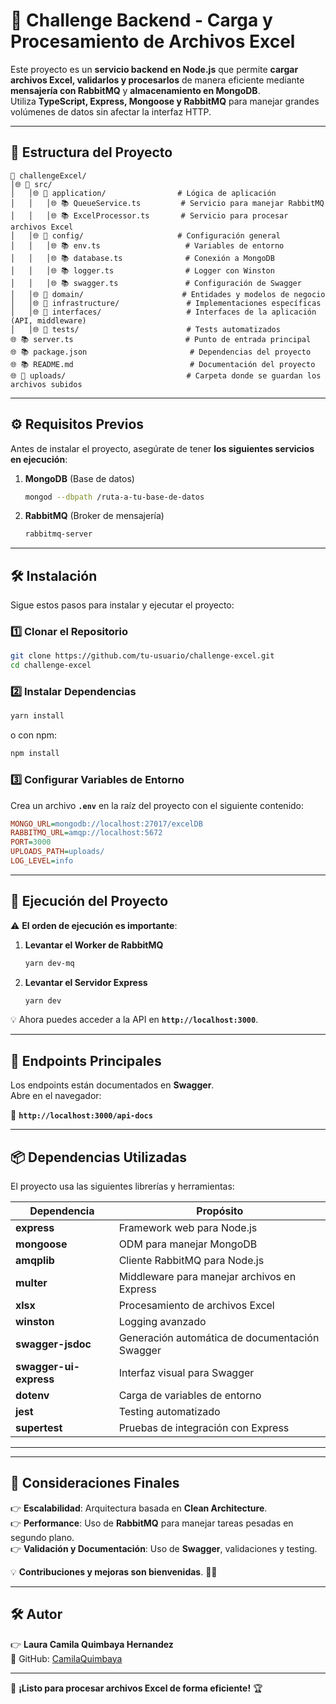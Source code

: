 # 🚀 Challenge Backend - Carga y Procesamiento de Archivos Excel

Este proyecto es un **servicio backend en Node.js** que permite **cargar archivos Excel, validarlos y procesarlos** de manera eficiente mediante **mensajería con RabbitMQ** y **almacenamiento en MongoDB**.  
Utiliza **TypeScript, Express, Mongoose y RabbitMQ** para manejar grandes volúmenes de datos sin afectar la interfaz HTTP.

---

## 📂 **Estructura del Proyecto**

```
📂 challengeExcel/
│🌐 📂 src/
│   │🌐 📂 application/                # Lógica de aplicación
│   │   │🌐 📚 QueueService.ts         # Servicio para manejar RabbitMQ
│   │   │🌐 📚 ExcelProcessor.ts       # Servicio para procesar archivos Excel
│   │🌐 📂 config/                     # Configuración general
│   │   │🌐 📚 env.ts                   # Variables de entorno
│   │   │🌐 📚 database.ts              # Conexión a MongoDB
│   │   │🌐 📚 logger.ts                # Logger con Winston
│   │   │🌐 📚 swagger.ts               # Configuración de Swagger
│   │🌐 📂 domain/                      # Entidades y modelos de negocio
│   │🌐 📂 infrastructure/               # Implementaciones específicas
│   │🌐 📂 interfaces/                   # Interfaces de la aplicación (API, middleware)
│   │🌐 📂 tests/                        # Tests automatizados
🌐 📚 server.ts                         # Punto de entrada principal
🌐 📚 package.json                       # Dependencias del proyecto
🌐 📚 README.md                          # Documentación del proyecto
🌐 📂 uploads/                           # Carpeta donde se guardan los archivos subidos
```

---

## ⚙️ **Requisitos Previos**
Antes de instalar el proyecto, asegúrate de tener **los siguientes servicios en ejecución**:

1. **MongoDB** (Base de datos)
   ```bash
   mongod --dbpath /ruta-a-tu-base-de-datos
   ```
2. **RabbitMQ** (Broker de mensajería)
   ```bash
   rabbitmq-server
   ```

---

## 🛠️ **Instalación**
Sigue estos pasos para instalar y ejecutar el proyecto:

### 1️⃣ **Clonar el Repositorio**
```bash
git clone https://github.com/tu-usuario/challenge-excel.git
cd challenge-excel
```

### 2️⃣ **Instalar Dependencias**
```bash
yarn install
```
o con npm:
```bash
npm install
```

### 3️⃣ **Configurar Variables de Entorno**
Crea un archivo **`.env`** en la raíz del proyecto con el siguiente contenido:

```ini
MONGO_URL=mongodb://localhost:27017/excelDB
RABBITMQ_URL=amqp://localhost:5672
PORT=3000
UPLOADS_PATH=uploads/
LOG_LEVEL=info
```

---

## 🚀 **Ejecución del Proyecto**
⚠️ **El orden de ejecución es importante**:  
1. **Levantar el Worker de RabbitMQ**  
   ```bash
   yarn dev-mq
   ```

2. **Levantar el Servidor Express**  
   ```bash
   yarn dev
   ```

💡 Ahora puedes acceder a la API en **`http://localhost:3000`**.

---

## 📌 **Endpoints Principales**
Los endpoints están documentados en **Swagger**.  
Abre en el navegador:

🔗 **`http://localhost:3000/api-docs`**

---

## 📦 **Dependencias Utilizadas**
El proyecto usa las siguientes librerías y herramientas:

| Dependencia | Propósito |
|------------|----------|
| **express** | Framework web para Node.js |
| **mongoose** | ODM para manejar MongoDB |
| **amqplib** | Cliente RabbitMQ para Node.js |
| **multer** | Middleware para manejar archivos en Express |
| **xlsx** | Procesamiento de archivos Excel |
| **winston** | Logging avanzado |
| **swagger-jsdoc** | Generación automática de documentación Swagger |
| **swagger-ui-express** | Interfaz visual para Swagger |
| **dotenv** | Carga de variables de entorno |
| **jest** | Testing automatizado |
| **supertest** | Pruebas de integración con Express |

---



---

## 🔧 **Consideraciones Finales**
👉 **Escalabilidad**: Arquitectura basada en **Clean Architecture**.  
👉 **Performance**: Uso de **RabbitMQ** para manejar tareas pesadas en segundo plano.  
👉 **Validación y Documentación**: Uso de **Swagger**, validaciones y testing.  

💡 **Contribuciones y mejoras son bienvenidas**. 🚀🔥

---

## 🛠️ **Autor**
👉 **Laura Camila Quimbaya Hernandez**  
🔗 GitHub: [CamilaQuimbaya]([https://github.com/tu-usuario](https://github.com/camilaquimbaya))

---

🚀 **¡Listo para procesar archivos Excel de forma eficiente!** 🏆

